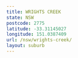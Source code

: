 ```yaml
---
title: WRIGHTS CREEK
state: NSW
postcode: 2775
latitude: -33.31145027
longitude: 151.0387409
url: /nsw/wrights-creek/
layout: suburb
---
```

